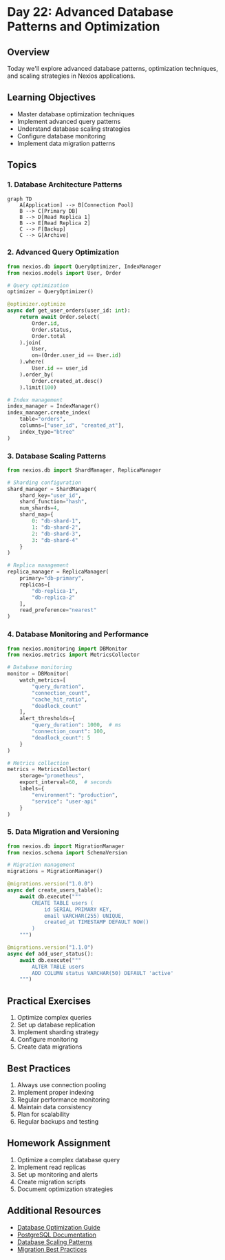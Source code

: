 # Day 22: Advanced Database Patterns and Optimization

## Overview
Today we'll explore advanced database patterns, optimization techniques, and scaling strategies in Nexios applications.

## Learning Objectives
- Master database optimization techniques
- Implement advanced query patterns
- Understand database scaling strategies
- Configure database monitoring
- Implement data migration patterns

## Topics

### 1. Database Architecture Patterns

```mermaid
graph TD
    A[Application] --> B[Connection Pool]
    B --> C[Primary DB]
    B --> D[Read Replica 1]
    B --> E[Read Replica 2]
    C --> F[Backup]
    C --> G[Archive]
```

### 2. Advanced Query Optimization

```python
from nexios.db import QueryOptimizer, IndexManager
from nexios.models import User, Order

# Query optimization
optimizer = QueryOptimizer()

@optimizer.optimize
async def get_user_orders(user_id: int):
    return await Order.select(
        Order.id,
        Order.status,
        Order.total
    ).join(
        User,
        on=(Order.user_id == User.id)
    ).where(
        User.id == user_id
    ).order_by(
        Order.created_at.desc()
    ).limit(100)

# Index management
index_manager = IndexManager()
index_manager.create_index(
    table="orders",
    columns=["user_id", "created_at"],
    index_type="btree"
)
```

### 3. Database Scaling Patterns

```python
from nexios.db import ShardManager, ReplicaManager

# Sharding configuration
shard_manager = ShardManager(
    shard_key="user_id",
    shard_function="hash",
    num_shards=4,
    shard_map={
        0: "db-shard-1",
        1: "db-shard-2",
        2: "db-shard-3",
        3: "db-shard-4"
    }
)

# Replica management
replica_manager = ReplicaManager(
    primary="db-primary",
    replicas=[
        "db-replica-1",
        "db-replica-2"
    ],
    read_preference="nearest"
)
```

### 4. Database Monitoring and Performance

```python
from nexios.monitoring import DBMonitor
from nexios.metrics import MetricsCollector

# Database monitoring
monitor = DBMonitor(
    watch_metrics=[
        "query_duration",
        "connection_count",
        "cache_hit_ratio",
        "deadlock_count"
    ],
    alert_thresholds={
        "query_duration": 1000,  # ms
        "connection_count": 100,
        "deadlock_count": 5
    }
)

# Metrics collection
metrics = MetricsCollector(
    storage="prometheus",
    export_interval=60,  # seconds
    labels={
        "environment": "production",
        "service": "user-api"
    }
)
```

### 5. Data Migration and Versioning

```python
from nexios.db import MigrationManager
from nexios.schema import SchemaVersion

# Migration management
migrations = MigrationManager()

@migrations.version("1.0.0")
async def create_users_table():
    await db.execute("""
        CREATE TABLE users (
            id SERIAL PRIMARY KEY,
            email VARCHAR(255) UNIQUE,
            created_at TIMESTAMP DEFAULT NOW()
        )
    """)

@migrations.version("1.1.0")
async def add_user_status():
    await db.execute("""
        ALTER TABLE users
        ADD COLUMN status VARCHAR(50) DEFAULT 'active'
    """)
```

## Practical Exercises

1. Optimize complex queries
2. Set up database replication
3. Implement sharding strategy
4. Configure monitoring
5. Create data migrations

## Best Practices

1. Always use connection pooling
2. Implement proper indexing
3. Regular performance monitoring
4. Maintain data consistency
5. Plan for scalability
6. Regular backups and testing

## Homework Assignment

1. Optimize a complex database query
2. Implement read replicas
3. Set up monitoring and alerts
4. Create migration scripts
5. Document optimization strategies

## Additional Resources

- [Database Optimization Guide](https://nexios.io/db-optimization)
- [PostgreSQL Documentation](https://www.postgresql.org/docs/)
- [Database Scaling Patterns](https://nexios.io/scaling)
- [Migration Best Practices](https://nexios.io/migrations) 